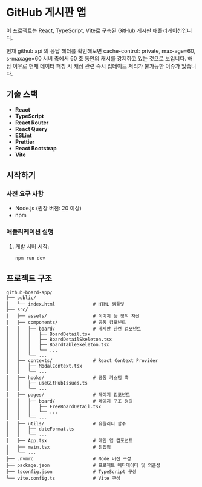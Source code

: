 # GitHub 게시판 앱

이 프로젝트는 React, TypeScript, Vite로 구축된 GitHub 게시판 애플리케이션입니다.

현재 github api 의 응답 헤더를 확인해보면 
cache-control: private, max-age=60, s-maxage=60
서버 측에서 60 초 동안의 캐시를 강제하고 있는 것으로 보입니다.
해당 이유로 현재 데이터 패칭 시 캐싱 관련 즉시 업데이트 처리가 불가능한 이슈가 있습니다.

## 기술 스택

- **React**
- **TypeScript**
- **React Router**
- **React Query**
- **ESLint**
- **Prettier**
- **React Bootstrap**
- **Vite**

## 시작하기

### 사전 요구 사항

- Node.js (권장 버전: 20 이상)
- npm

### 애플리케이션 실행

1. 개발 서버 시작:
    ```sh
    npm run dev
    ```


## 프로젝트 구조

```
github-board-app/
├── public/                     
│   └── index.html              # HTML 템플릿
├── src/                        
│   ├── assets/                 # 이미지 등 정적 자산
│   ├── components/             # 공통 컴포넌트
│   │   ├── board/              # 게시판 관련 컴포넌트
│   │   │   ├── BoardDetail.tsx
│   │   │   ├── BoardDetailSkeleton.tsx
│   │   │   ├── BoardTableSkeleton.tsx
│   │   │   └── ...
│   │   └── ...
│   ├── contexts/               # React Context Provider
│   │   ├── ModalContext.tsx
│   │   └── ...
│   ├── hooks/                  # 공통 커스텀 훅
│   │   ├── useGitHubIssues.ts
│   │   └── ...
│   ├── pages/                  # 페이지 컴포넌트
│   │   ├── board/              # 페이지 구조 정의
│   │   │   ├── FreeBoardDetail.tsx
│   │   │   └── ...
│   │   └── ...
│   ├── utils/                  # 유틸리티 함수
│   │   ├── dateFormat.ts
│   │   └── ...
│   ├── App.tsx                 # 메인 앱 컴포넌트
│   ├── main.tsx                # 진입점
│   └── ...
├── .nvmrc                      # Node 버전 구성
├── package.json                # 프로젝트 메타데이터 및 의존성
├── tsconfig.json               # TypeScript 구성
└── vite.config.ts              # Vite 구성
```
